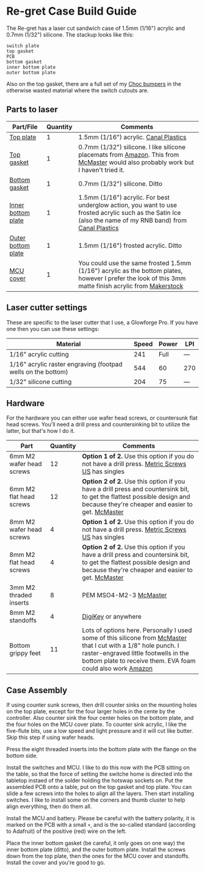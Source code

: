 # Re-gret Case Build Guide

The Re-gret has a laser cut sandwich case of 1.5mm (1/16") acrylic and 0.7mm (1/32") silicone. The stackup looks like this:

```
switch plate
top gasket
PCB
bottom gasket
inner bottom plate
outer bottom plate
```

Also on the top gasket, there are a full set of my [Choc bumpers](https://github.com/rschenk/choc-bumpers) in the otherwise wasted material where the switch cutouts are.

## Parts to laser

| **Part**/File                                               | Quantity | Comments                                                     |
| ----------------------------------------------------------- | -------- | ------------------------------------------------------------ |
| [Top plate](../case/Regret_Top_Plate.pdf)                   | 1        | 1.5mm (1/16") acrylic. [Canal Plastics](https://www.canalplastic.com/collections/opaque-colored-acrylic-sheets?filter.v.price.lte=&filter.v.option.thickness=1%2F16%22+%280.060%22+%2F+1.5mm%29&sort_by=manual&dropdown=open) |
| [Top gasket](../case/Regret_Top_Gasket.pdf)                 | 1        | 0.7mm (1/32") silicone. I like silicone placemats from [Amazon](https://www.amazon.com/gp/product/B088LKLSTG/). This from [McMaster](https://www.mcmaster.com/86465K21) would also probably work but I haven't tried it. |
| [Bottom gasket](../case/Regret_Bottom_Gasket.pdf)           | 1        | 0.7mm (1/32") silicone. Ditto                                |
| [Inner bottom plate](../case/Regret_Bottom_Plate_Inner.pdf) | 1        | 1.5mm (1/16") acrylic. For best underglow action, you want to use frosted acrylic such as the Satin Ice (also the name of my RNB band) from [Canal  Plastics](https://www.canalplastic.com/collections/acrylic-sheets/products/0d010-df-frosted-satin-ice-acrylic-sheet?variant=32918342606) |
| [Outer bottom plate](../case/Regret_Bottom_Plate_Outer.pdf) | 1        | 1.5mm (1/16") frosted acrylic. Ditto                         |
| [MCU cover](../case/Regret_MCU_Cover.pdf)                   | 1        | You could use the same frosted 1.5mm (1/16") acrylic as the bottom plates, however I prefer the look of this 3mm matte finish acrylic from [Makerstock](https://makerstock.com/products/acrylic-frosted-clear-frosted-acrylic) |

 

## Laser cutter settings

These are specific to the laser cutter that I use, a Glowforge Pro. If you have one then you can use these settings:

| Material                                                     | Speed | Power | LPI  |
| ------------------------------------------------------------ | ----- | ----- | ---- |
| 1/16" acrylic cutting                                        | 241   | Full  | —    |
| 1/16" acrylic raster engraving (footpad wells on the bottom) | 544   | 60    | 270  |
| 1/32" silicone cutting                                       | 204   | 75    | —    |

## Hardware

For the hardware you can either use wafer head screws, or countersunk flat head screws. You'll need a drill press and countersinking bit to utilize the latter, but that's how I do it.

| Part                     | Quantity | Comments                                                     |
| ------------------------ | -------- | ------------------------------------------------------------ |
| 6mm M2 wafer head screws | 12       | **Option 1 of 2.** Use this option if you do not have a drill press. [Metric Screws US](https://www.metricscrews.us/index.php?main_page=index&cPath=155_156_162&zenid=ehth7nvdt09u23fh2sd1oqksk7) has singles |
| 6mm M2 flat head screws  | 12       | **Option 2 of 2.** Use this option if you have a drill press and countersink bit, to get the flattest possible design and because they're cheaper and easier to get. [McMaster](https://www.mcmaster.com/screws/system-of-measurement~metric/thread-size~m2/length~6-mm/flat-head-screws-4/material~stainless-steel/) |
| 8mm M2 wafer head screws | 4        | **Option 1 of 2.** Use this option if you do not have a drill press. [Metric Screws US](https://www.metricscrews.us/index.php?main_page=product_info&cPath=155_156_164&products_id=49&zenid=ehth7nvdt09u23fh2sd1oqksk7) has singles |
| 8mm M2 flat head screws  | 4        | **Option 2 of 2.** Use this option if you have a drill press and countersink bit, to get the flattest possible design and because they're cheaper and easier to get. [McMaster](https://www.mcmaster.com/screws/system-of-measurement~metric/thread-size~m2/length~8-mm/flat-head-screws-4/material~stainless-steel/) |
| 3mm M2 thraded inserts   | 8        | PEM MSO4-M2-3 [McMaster](https://www.mcmaster.com/92985A818/) |
| 8mm M2 standoffs         | 4        | [DigiKey](https://www.digikey.com/en/products/detail/würth-elektronik/970080244/9488540) or anywhere |
| Bottom grippy feet       | 11       | Lots of options here. Personally I used some of this silicone from [McMaster](https://www.mcmaster.com/86465K34/) that I cut with a 1/8" hole punch. I raster-engraved little footwells in the bottom plate to receive them. EVA foam could also work [Amazon](https://www.amazon.com/dp/B07T5L7756/) |

## Case Assembly

If using counter sunk screws, then drill counter sinks on the mounting holes on the top plate, except for the four larger holes in the cente by the controller. Also counter sink the four center holes on the bottom plate, and the four holes on the MCU cover plate. To counter sink acrylic, I like the five-flute bits, use a low speed and light pressure and it will cut like butter. Skip this step if using wafer heads.

Press the eight threaded inserts into the bottom plate with the flange on the bottom side.

Install the switches and MCU. I like to do this now with the PCB sitting on the table, so that the force of setting the switche home is directed into the tabletop instaed of the solder holding the hotswap sockets on. Put the assembled PCB onto a table, put on the top gasket and top plate. You can slide a few screws into the holes to align all the layers. Then start installing switches. I like to install some on the corners and thumb cluster to help align everything, then do them all.

Install the MCU and battery. Please be careful with the battery polarity, it is marked on the PCB with a small  `+`, and is the so-called standard (according to Adafruit) of the positive (red) wire on the left. 

Place the inner bottom gasket (be careful, it only goes on one way) the inner bottom plate (ditto), and the outer bottom plate. Install the screws down from the top plate, then the ones for the MCU cover and standoffs. Install the cover and you're good to go.